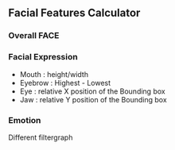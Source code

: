 ## Facial Features Calculator

### Overall FACE

### Facial Expression
- Mouth : height/width
- Eyebrow : Highest - Lowest
- Eye : relative X position of the Bounding box
- Jaw : relative Y position of the Bounding box

### Emotion
Different filtergraph
